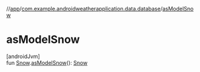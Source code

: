 //[app](../../index.md)/[com.example.androidweatherapplication.data.database](index.md)/[asModelSnow](as-model-snow.md)

# asModelSnow

[androidJvm]\
fun [Snow](-snow/index.md).[asModelSnow](as-model-snow.md)(): [Snow](../com.example.androidweatherapplication.model/-snow/index.md)
